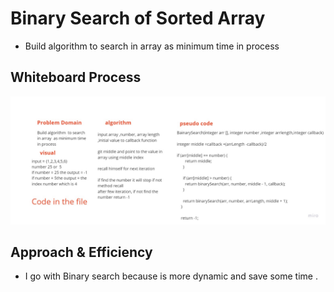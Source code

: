 # Binary Search of Sorted Array
<!-- Description of the challenge -->
- Build algorithm  to search in array  as minimum time in process

## Whiteboard Process
<!-- Embedded whiteboard image -->
![img](./array-binary-search.jpg)

## Approach & Efficiency
<!-- What approach did you take? Discuss Why. What is the Big O space/time for this approach? -->

- I go with Binary search because is more dynamic and save some time .

